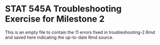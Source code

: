 STAT 545A Troubleshooting Exercise for Milestone 2
================

This is an empty file to contain the 11 errors fixed in troubleshooting-2.Rmd and saved here indicating the up-to-date Rmd source.
